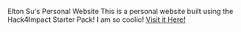 Elton Su's Personal Website
This is a personal website built using the Hack4Impact Starter Pack!
I am so coolio!
[Visit it Here!](https://github.com/eltonnsu/eltonnsu.github.io)